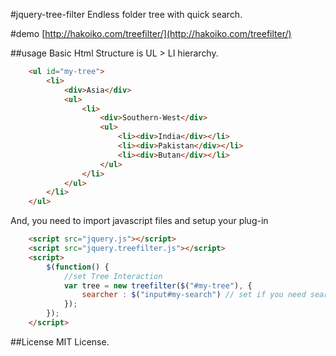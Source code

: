 #jquery-tree-filter
Endless folder tree with quick search.

#demo
[http://hakoiko.com/treefilter/](http://hakoiko.com/treefilter/)

##usage
Basic Html Structure is UL > LI hierarchy.
```HTML
	<ul id="my-tree">
		<li>
			<div>Asia</div>
			<ul>
				<li>
					<div>Southern-West</div>
					<ul>
						<li><div>India</div></li>
						<li><div>Pakistan</div></li>
						<li><div>Butan</div></li>
					</ul>
				</li>
			</ul>
		</li>
	</ul>
```

And, you need to import javascript files and setup your plug-in
```HTML
	<script src="jquery.js"></script>
	<script src="jquery.treefilter.js"></script>
	<script>
		$(function() {
			//set Tree Interaction
			var tree = new treefilter($("#my-tree"), {
				searcher : $("input#my-search") // set if you need search function.
			});
		});
	</script>
```

##License
MIT License.